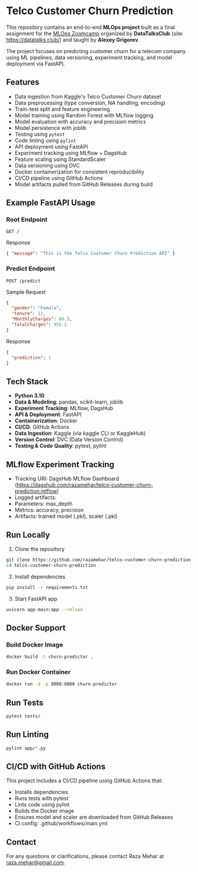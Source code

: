 # Telco Customer Churn Prediction

This repository contains an end-to-end **MLOps project** built as a final assignment for the [MLOps Zoomcamp](https://github.com/DataTalksClub/mlops-zoomcamp) organized by **DataTalksClub** (site: https://datatalks.club/) and taught by **Alexey Grigorev**.  

The project focuses on predicting customer churn for a telecom company using ML pipelines, data versioning, experiment tracking, and model deployment via FastAPI.

## Features

- Data ingestion from Kaggle's Telco Customer Churn dataset
- Data preprocessing (type conversion, NA handling, encoding)
- Train-test split and feature engineering
- Model training using Random Forest with MLflow logging
- Model evaluation with accuracy and precision metrics
- Model persistence with joblib
- Testing using `pytest`
- Code linting using `pylint`
- API deployment using FastAPI
- Experiment tracking using MLflow + DagsHub
- Feature scaling using StandardScaler
- Data versioning using DVC
- Docker containerization for consistent reproducibility
- CI/CD pipeline using GitHub Actions
- Model artifacts pulled from GitHub Releases during build

## Example FastAPI Usage

### Root Endpoint
``` http
GET /
```
Response
``` json
{ "message": "This is the Telco Customer Churn Prediction API" }
```

### Predict Endpoint
``` http
POST /predict
```
Sample Request
``` json
{
  "gender": "Female",
  "tenure": 12,
  "MonthlyCharges": 80.5,
  "TotalCharges": 956.2
}
```

Response
``` json
{
  "prediction": 1
}

```

## Tech Stack

- **Python 3.10**
- **Data & Modeling**: pandas, scikit-learn, joblib
- **Experiment Tracking**: MLflow, DagsHub
- **API & Deployment**: FastAPI
- **Containerization**: Docker
- **CI/CD**: GitHub Actions
- **Data Ingestion**: Kaggle (via kaggle CLI or KaggleHub)
- **Version Control**: DVC (Data Version Control)
- **Testing & Code Quality**: pytest, pylint

## MLflow Experiment Tracking

- Tracking URI: DagsHub MLflow Dashboard (https://dagshub.com/razamehar/telco-customer-churn-prediction.mlflow)
- Logged artifacts:
- Parameters: max_depth
- Metrics: accuracy, precision
- Artifacts: trained model (.pkl), scaler (.pkl)

## Run Locally
1. Clone the repository
```bash
git clone https://github.com/razamehar/telco-customer-churn-prediction.git
cd telco-customer-churn-prediction
```
2. Install dependencies
```bash
pip install -r requirements.txt
```
3. Start FastAPI app
```bash
uvicorn app.main:app --reload
```

## Docker Support
### Build Docker Image
```bash
docker build -t churn-predictor .
```

### Run Docker Container
```bash
docker run -d -p 8000:8000 churn-predictor
``` 

## Run Tests
```bash
pytest tests/
```

## Run Linting
```bash
pylint app/*.py
```

## CI/CD with GitHub Actions
This project includes a CI/CD pipeline using GitHub Actions that:

- Installs dependencies
- Runs tests with pytest
- Lints code using pylint
- Builds the Docker image
- Ensures model and scaler are downloaded from GitHub Releases
- CI config: .github/workflows/main.yml

## Contact
For any questions or clarifications, please contact Raza Mehar at [raza.mehar@gmail.com](mailto:raza.mehar@gmail.com).